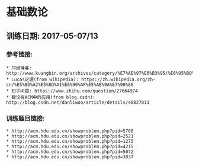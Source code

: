 # 基础数论
## 训练日期: 2017-05-07/13

### 参考链接:
    * 邝斌博客: http://www.kuangbin.org/archives/category/%E7%AE%97%E6%B3%95/%E6%95%B0%E5%AD%A6%E9%A2%98
    * Lucas定理(from wikipedia): https://zh.wikipedia.org/zh-cn/%E5%8D%A2%E5%8D%A1%E6%96%AF%E5%AE%9A%E7%90%86
    * 知乎问题: https://www.zhihu.com/question/27664974
    * 数论在ACM中的应用(from blog.csdn): http://blog.csdn.net/danliwoo/article/details/48827813

### 训练题目链接:
    * http://acm.hdu.edu.cn/showproblem.php?pid=5768
    * http://acm.hdu.edu.cn/showproblem.php?pid=2521
    * http://acm.hdu.edu.cn/showproblem.php?pid=1275
    * http://acm.hdu.edu.cn/showproblem.php?pid=4215
    * http://acm.hdu.edu.cn/showproblem.php?pid=5072
    * http://acm.hdu.edu.cn/showproblem.php?pid=3037
